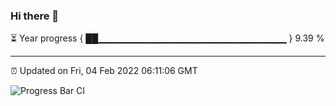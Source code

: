 ### Hi there 👋

⏳ Year progress { ██▁▁▁▁▁▁▁▁▁▁▁▁▁▁▁▁▁▁▁▁▁▁▁▁▁▁▁▁ } 9.39 %

---

⏰ Updated on Fri, 04 Feb 2022 06:11:06 GMT

![Progress Bar CI](https://github.com/liununu/liununu/workflows/Progress%20Bar%20CI/badge.svg)
